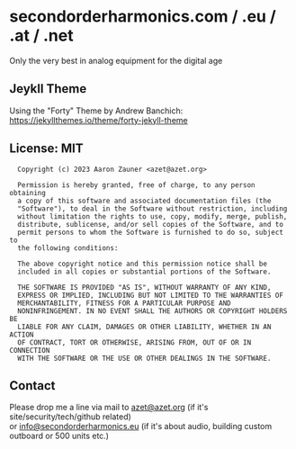 # secondorderharmonics.com / .eu / .at / .net
Only the very best in analog equipment for the digital age

## Jeykll Theme
Using the "Forty" Theme by Andrew Banchich: https://jekyllthemes.io/theme/forty-jekyll-theme

## License: MIT

      Copyright (c) 2023 Aaron Zauner <azet@azet.org>
      
      Permission is hereby granted, free of charge, to any person obtaining
      a copy of this software and associated documentation files (the
      "Software"), to deal in the Software without restriction, including
      without limitation the rights to use, copy, modify, merge, publish,
      distribute, sublicense, and/or sell copies of the Software, and to
      permit persons to whom the Software is furnished to do so, subject to
      the following conditions:

      The above copyright notice and this permission notice shall be
      included in all copies or substantial portions of the Software.

      THE SOFTWARE IS PROVIDED "AS IS", WITHOUT WARRANTY OF ANY KIND,
      EXPRESS OR IMPLIED, INCLUDING BUT NOT LIMITED TO THE WARRANTIES OF
      MERCHANTABILITY, FITNESS FOR A PARTICULAR PURPOSE AND
      NONINFRINGEMENT. IN NO EVENT SHALL THE AUTHORS OR COPYRIGHT HOLDERS BE
      LIABLE FOR ANY CLAIM, DAMAGES OR OTHER LIABILITY, WHETHER IN AN ACTION
      OF CONTRACT, TORT OR OTHERWISE, ARISING FROM, OUT OF OR IN CONNECTION
      WITH THE SOFTWARE OR THE USE OR OTHER DEALINGS IN THE SOFTWARE.
      
      
## Contact
Please drop me a line via mail to azet@azet.org (if it's site/security/tech/github related)     
or info@secondorderharmonics.eu (if it's about audio, building custom outboard or 500 units etc.)

